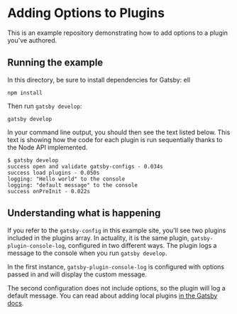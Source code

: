 # Adding Options to Plugins

This is an example repository demonstrating how to add options to a plugin you've authored.

## Running the example

In this directory, be sure to install dependencies for Gatsby:
ell

```shell
npm install
```

Then run `gatsby develop`:

```shell
gatsby develop
```

In your command line output, you should then see the text listed below. This text is showing how the code for each plugin is run sequentially thanks to the Node API implemented.

```shell
$ gatsby develop
success open and validate gatsby-configs - 0.034s
success load plugins - 0.050s
logging: "Hello world" to the console
logging: "default message" to the console
success onPreInit - 0.022s
```

## Understanding what is happening

If you refer to the `gatsby-config` in this example site, you'll see two plugins included in the plugins array. In actuality, it is the same plugin, `gatsby-plugin-console-log`, configured in two different ways. The plugin logs a message to the console when you run `gatsby develop`.

In the first instance, `gatsby-plugin-console-log` is configured with options passed in and will display the custom message.

The second configuration does not include options, so the plugin will log a default message. You can read about adding local plugins [in the Gatsby docs](https://www.gatsbyjs.com/docs/loading-plugins-from-your-local-plugins-folder/).

